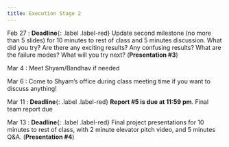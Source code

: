 ```yaml
---
title: Execution Stage 2
---
```


Feb 27
: **Deadline**{: .label .label-red} Update second milestone (no more than 5 slides) for 10 minutes to rest of class and 5 minutes discussion. What did you try? Are there any exciting results? Any confusing results? What are the failure modes? What will you try next? (**Presentation #3**)

Mar 4
: Meet Shyam/Bandhav if needed

Mar 6
: Come to Shyam’s office during class meeting time if you want to discuss anything!

Mar 11
: **Deadline**{: .label .label-red} **Report #5 is due at 11:59 pm**. Final team report due

Mar 13
: **Deadline**{: .label .label-red}  Final project presentations for 10 minutes to rest of class, with 2 minute elevator pitch video, and 5 minutes Q&A. (**Presentation #4**)

<!-- Oct 7
: [Resizing Arrays](#)
  : [2.4](#), [2.5](#)

Oct 8
: **Lab**{: .label .label-purple } [Resizing Arrays](#)

Oct 9
: [Runtime Analysis](#)
  : [8.1](#), [8.2](#), [8.3](#), [8.4](#)
: **HW 2 due**{: .label .label-red } -->
